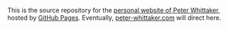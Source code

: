 This is the source repository for the [personal website of Peter Whittaker](https://peterwhittaker.github.io), hosted by [GitHub Pages](http://pages.github.com). Eventually, [peter-whittaker.com](http://peter-whittaker.com) will direct here.
